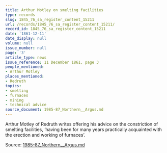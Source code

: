 ```yaml
---
title: Arthur Motley on smelting facilities
type: records
slug: 1845_76_sa_register_content_15211
url: /records/1845_76_sa_register_content_15211/
record_id: 1845_76_sa_register_content_15211
date: '1861-12-11'
date_display: null
volume: null
issue_number: null
page: '3'
article_type: news
issue_reference: 11 December 1861, page 3
people_mentioned:
- Arthur Motley
places_mentioned:
- Redruth
topics:
- smelting
- furnaces
- mining
- technical advice
source_document: 1985-87_Northern__Argus.md
---
```


Arthur Motley of Redruth writes offering his advice on the constriction of smelting facilities, ‘having been for many years practically acquainted with the erection and working of furnaces’.

Source: [1985-87_Northern__Argus.md](/downloads/markdown/1985-87_Northern__Argus.md)
